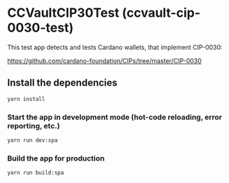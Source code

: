 # CCVaultCIP30Test (ccvault-cip-0030-test)

This test app detects and tests Cardano wallets, that implement CIP-0030:

https://github.com/cardano-foundation/CIPs/tree/master/CIP-0030

## Install the dependencies
```bash
yarn install
```

### Start the app in development mode (hot-code reloading, error reporting, etc.)
```bash
yarn run dev:spa
```


### Build the app for production
```bash
yarn run build:spa
```
